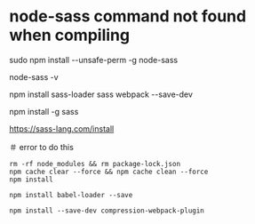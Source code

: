 # node-sass command not found when compiling

sudo npm install --unsafe-perm -g node-sass


 node-sass -v


npm install sass-loader sass webpack --save-dev

npm install -g sass

https://sass-lang.com/install

＃ error to do this
```
rm -rf node_modules && rm package-lock.json
npm cache clear --force && npm cache clean --force
npm install

npm install babel-loader --save

npm install --save-dev compression-webpack-plugin
```
